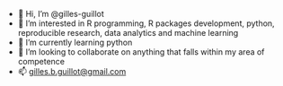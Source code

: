 - 👋 Hi, I’m @gilles-guillot
- 👀 I’m interested in R programming, R packages development, python, reproducible research, data analytics and machine learning
- 🌱 I’m currently learning python
- 💞️ I’m looking to collaborate on anything that falls within my area of competence
- 📫 gilles.b.guillot@gmail.com

<!---
gilles-guillot/gilles-guillot is a ✨ special ✨ repository because its `README.md` (this file) appears on your GitHub profile.
You can click the Preview link to take a look at your changes.
--->
